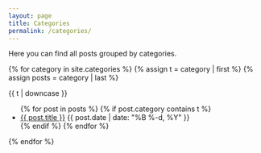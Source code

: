 ```yaml
---
layout: page
title: Categories
permalink: /categories/
---
```


Here you can find all posts grouped by categories.

{% for category in site.categories %}
  {% assign t = category | first %}
  {% assign posts = category | last %}

{{ t | downcase }}
<ul>
{% for post in posts %}
  {% if post.category contains t %}
  <li>
    <a href="{{ post.url }}">{{ post.title }}</a>
    <span class="date">{{ post.date | date: "%B %-d, %Y"  }}</span>
  </li>
  {% endif %}
{% endfor %}
</ul>
{% endfor %}
